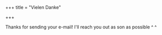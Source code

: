 +++
title = "Vielen Danke"

+++

Thanks for sending your e-mail!
I'll reach you out as son as possible ^ ^
